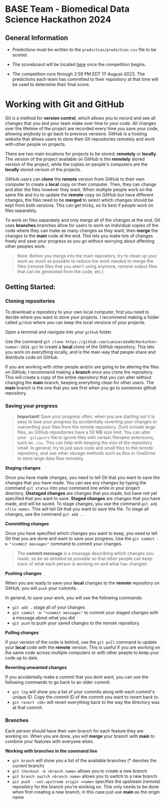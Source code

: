 # BASE Team - Biomedical Data Science Hackathon 2024

## General Information
* Predictions must be written to the `prediction/prediction.csv` file to be scored.

* The scoreboard will be located [here](https://github.com/Rochester-Biomedical-DS/Hackathon-Summer-2024/Leaderboard.Hackathon.2024.md) once the competition begins.

* The competition runs through 2:59 PM EDT 17-August-2023. The predictions each team has committed to their repository at that time will be used to determine their final score.

# Working with Git and GitHub
Git is a method for **version control**, which allows you to record and see all changes that you and your team make over time to your code. All changes over the lifetime of the project are recorded every time you save your code, allowing anybody to go back to previous versions. GitHub is a hosting website that allows users to store their Git repositories remotely and work with other people on projects. 

There are two main locations for projects to be stored: **remotely** or **locally**. The version of the project available on GitHub is the **remotely** stored version of the project, while the copies on people's computers are the **locally** stored version of the projects. 

GitHub users can **clone** the **remote** version from GitHub to their own computer to create a **local** copy on their computer. Then, they can change and alter the files however they want. When multiple people work on the same file and try to update the **remote** copy on GitHub but have different changes, the files need to be **merged** to select which changes should be kept from both versions. This can get tricky, so its best if people work on files separately.

To work on files separately and only merge all of the changes at the end, Git uses **branches** branches allow for users to work on individual copies of the code where they can make as many changes as they want, then **merge** the changes to the **main** code at the end. This lets you make lots of changes freely and save your progress as you go without worrying about affecting other peoples work. 
> Note: Before you merge into the main repository, try to clean up your work as much as possible to reduce the work needed to merge the files (remove files that you aren't using anymore, remove output files that can be generated from the code, etc.)

## Getting Started:

### Cloning repositories

To download a repository to your own local computer, first you need to decide where you want to store your projects. I recommend making a folder called `github` where you can keep the local versions of your projects.

Open a terminal and navigate into your `github` folder. 

Use the command `git clone https://github.com/Luminarada80/Hackathon-Summer-2024.git` to create a **local** clone of the GitHub repository. This lets you work on everything locally, and is the main way that people share and distribute code on GitHub.

If you are working with other people and/or are going to be altering the files on GitHub, I recommend making a **branch** once you clone the repository. This will create a copy of the entire repository that you can alter without changing the **main** branch, keeping everything clean for other users. The **main** branch is the one that you see first when you go to someones github repository.

### Saving your progress

> **Important!** Save your progress often, when you are starting out it is easy to lose your progress by accidentally reverting your changes or overwriting your files from the remote repository. Dont include large files, as GitHub repositories have a 50 MB size limit. You can alter your `.gitignore` file to ignore files with certain filename extensions, such as `.csv`. This can help with keeping the size of the repository small. In general, try to just save code and small files to the remote repository, and use other storage methods such as Box or OneDrive to store large data files remotely.

**Staging changes**

Once you have made changes, you need to tell Git that you want to save the changes that you have made. You can see any changes by typing the command `git status` into your command line while in your project directory. **Unstaged changes** are changes that you made, but have not yet specified that you want to save. **Staged changes** are changes that you have made, and will be saved. To stage changes, you use the command `git add <file name>`. This will tell Git that you want to save this file. To stage all changes, use the command `git add .`. 

**Committing changes**

Once you have specified which changes you want to keep, you need to tell Git that you are done and want to save your progress. Use the `git commit -m "<commit message>"` command to commit your changes. 
> The **commit message** is a message describing which changes you made, so *be as detailed as possible* so that other people can keep track of what each person is working on and what has changed. 

**Pushing changes**

When you are ready to save your **local** changes to the **remote** repository on GitHub, you will `push` your commits.

In general, to save your work, you will use the following commands:
- `git add .` stage all of your changes
- `git commit -m "<commit message>"` to commit your staged changes with a message about what you did
- `git push` to push your saved changes to the remote repository.

**Pulling changes**

If your version of the code is behind, use the `git pull` command to update your **local** code with the **remote** version. This is useful if you are working on the same code across multiple computers or with other poeple to keep your code up to date. 

**Reverting unwanted changes**

If you accidentally make a commit that you dont want, you can use the following commands to go back to an older commit:

* `git log` will show you a list of your commits along with each commit's unique ID. Copy the commit ID of the commit you want to revert back to.
* `git revert <ID>` will revert everything back to the way the directory was at that commit.


### Branches
Each person should have their own branch for each feature they are working on. When you are done, you will **merge** your branch with **main** to combine your features with everyone elses.

**Working with branches in the command line**
* `git branch` will show you a list of the available branches (* denotes the current branch)
* `git checkout -b <branch name>` allows you to create a new branch
* `git branch switch <branch name>` allows you to switch to a new branch
* `git push --set-upstream origin <name>` specifies the upstream (remote) repository for the branch you're working on. This only needs to be done when first creating a new branch, in this case just use **main** as the origin name

